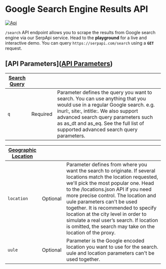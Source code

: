 # Google Search Engine Results API
[![Api](https://serpapi.com/status/google)](https://serpapi.com/status/google)

`/search` API endpoint allows you to scrape the results from Google search engine via our SerpApi service. Head to the **playground** for a live and interactive demo. You can query `https://serpapi.com/search` using a **`GET`** request.

## [API Parameters]([API Parameters](https://serpapi.com/search-api#api-parameters "API Parameters"))

|[Search Query](https://serpapi.com/search-api#api-parameters-search-query "Search Query")  |  |  |
|--|--|--|
|`q`  | Required | Parameter defines the query you want to search. You can use anything that you would use in a regular Google search. e.g. inurl:, site:, intitle:. We also support advanced search query parameters such as as_dt and as_eq. See the full list of supported advanced search query parameters. |

| [Geographic Location](http://https://serpapi.com/search-api#api-parameters-advanced-google-parameters "Geographic Location")  |  |  |
|--|--|--|
| `location` | Optional|Parameter defines from where you want the search to originate. If several locations match the location requested, we'll pick the most popular one. Head to the /locations.json API if you need more precise control. The location and uule parameters can't be used together. It is recommended to specify location at the city level in order to simulate a real user’s search. If location is omitted, the search may take on the location of the proxy.|
| `uule` | Optional|Parameter is the Google encoded location you want to use for the search. uule and location parameters can't be used together.|
